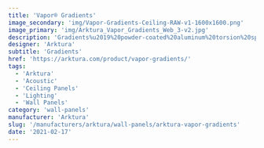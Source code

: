 ```yaml
---
title: 'Vapor® Gradients'
image_secondary: 'img/Vapor-Gradients-Ceiling-RAW-v1-1600x1600.png'
image_primary: 'img/Arktura_Vapor_Gradients_Web_3-v2.jpg'
description: 'Gradients%u2019%20powder-coated%20aluminum%20torsion%20spring%20panels%20take%20the%20standard%20grid%20and%20easily%20transform%20it%20into%20unique%20patterns%20that%20achieve%20incredible%20movement%20across%20any%20space.%20One%20of%20the%20most%20versatile%20designs%20in%20the%20Vapor%AE%20line%2C%20Gradients%20allows%20you%20to%20create%20one-of-a-kind%20layouts%20that%20fade%20in%20and%20out%20as%20desired.%20If%20you%20want%20to%20also%20add%20acoustic%20comfort%2C%20add%20our%20Soft%20Sound%AE%20backer%2C%20or%20if%20you%20want%20the%20design%20backlit%2C%20add%20our%20integrated%20lighting%20option.'
designer: 'Arktura'
subtitle: 'Gradients'
href: 'https://arktura.com/product/vapor-gradients/'
tags:
  - 'Arktura'
  - 'Acoustic'
  - 'Ceiling Panels'
  - 'Lighting'
  - 'Wall Panels'
category: 'wall-panels'
manufacturer: 'Arktura'
slug: '/manufacturers/arktura/wall-panels/arktura-vapor-gradients'
date: '2021-02-17'
---
```

